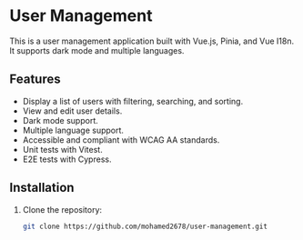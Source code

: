 # User Management

This is a user management application built with Vue.js, Pinia, and Vue I18n. It supports dark mode and multiple languages.

## Features

- Display a list of users with filtering, searching, and sorting.
- View and edit user details.
- Dark mode support.
- Multiple language support.
- Accessible and compliant with WCAG AA standards.
- Unit tests with Vitest.
- E2E tests with Cypress.

## Installation

1. Clone the repository:
   ```bash
   git clone https://github.com/mohamed2678/user-management.git
